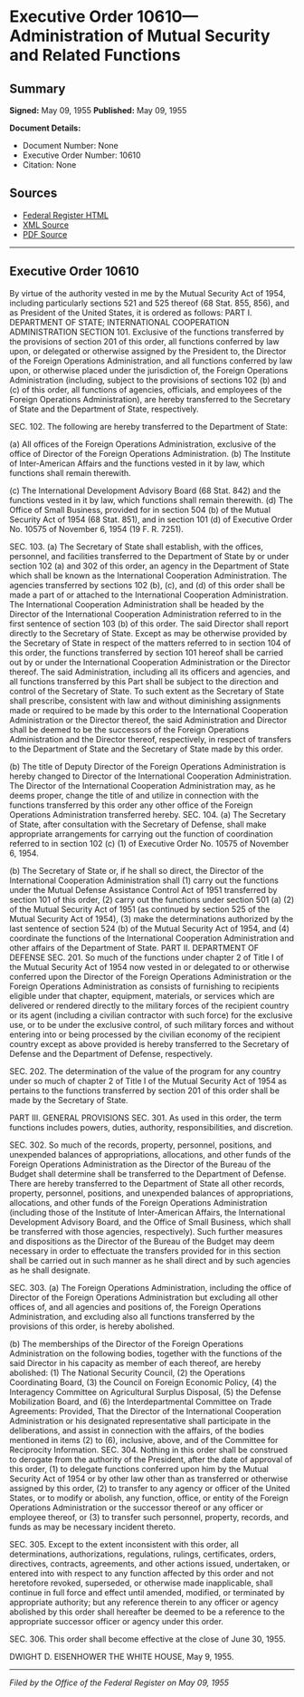 # Executive Order 10610—Administration of Mutual Security and Related Functions

## Summary

**Signed:** May 09, 1955
**Published:** May 09, 1955

**Document Details:**
- Document Number: None
- Executive Order Number: 10610
- Citation: None

## Sources
- [Federal Register HTML](https://www.presidency.ucsb.edu/documents/executive-order-10610-administration-mutual-security-and-related-functions)
- [XML Source](None)
- [PDF Source](None)

---

## Executive Order 10610

By virtue of the authority vested in me by the Mutual Security Act of 1954, including particularly sections 521 and 525 thereof (68 Stat. 855, 856), and as President of the United States, it is ordered as follows:
PART I. DEPARTMENT OF STATE; INTERNATIONAL COOPERATION ADMINISTRATION
SECTION 101. Exclusive of the functions transferred by the provisions of section 201 of this order, all functions conferred by law upon, or delegated or otherwise assigned by the President to, the Director of the Foreign Operations Administration, and all functions conferred by law upon, or otherwise placed under the jurisdiction of, the Foreign Operations Administration (including, subject to the provisions of sections 102 (b) and (c) of this order, all functions of agencies, officials, and employees of the Foreign Operations Administration), are hereby transferred to the Secretary of State and the Department of State, respectively.

SEC. 102. The following are hereby transferred to the Department of State:

(a) All offices of the Foreign Operations Administration, exclusive of the office of Director of the Foreign Operations Administration.
(b) The Institute of Inter-American Affairs and the functions vested in it by law, which functions shall remain therewith.

(c) The International Development Advisory Board (68 Stat. 842) and the functions vested in it by law, which functions shall remain therewith.
(d) The Office of Small Business, provided for in section 504 (b) of the Mutual Security Act of 1954 (68 Stat. 851), and in section 101 (d) of Executive Order No. 10575 of November 6, 1954 (19 F. R. 7251).

SEC. 103. (a) The Secretary of State shall establish, with the offices, personnel, and facilities transferred to the Department of State by or under section 102 (a) and 302 of this order, an agency in the Department of State which shall be known as the International Cooperation Administration. The agencies transferred by sections 102 (b), (c), and (d) of this order shall be made a part of or attached to the International Cooperation Administration. The International Cooperation Administration shall be headed by the Director of the International Cooperation Administration referred to in the first sentence of section 103 (b) of this order. The said Director shall report directly to the Secretary of State. Except as may be otherwise provided by the Secretary of State in respect of the matters referred to in section 104 of this order, the functions transferred by section 101 hereof shall be carried out by or under the International Cooperation Administration or the Director thereof. The said Administration, including all its officers and agencies, and all functions transferred by this Part shall be subject to the direction and control of the Secretary of State. To such extent as the Secretary of State shall prescribe, consistent with law and without diminishing assignments made or required to be made by this order to the International Cooperation Administration or the Director thereof, the said Administration and Director shall be deemed to be the successors of the Foreign Operations Administration and the Director thereof, respectively, in respect of transfers to the Department of State and the Secretary of State made by this order.

(b) The title of Deputy Director of the Foreign Operations Administration is hereby changed to Director of the International Cooperation Administration. The Director of the International Cooperation Administration may, as he deems proper, change the title of and utilize in connection with the functions transferred by this order any other office of the Foreign Operations Administration transferred hereby.
SEC. 104. (a) The Secretary of State, after consultation with the Secretary of Defense, shall make appropriate arrangements for carrying out the function of coordination referred to in section 102 (c) (1) of Executive Order No. 10575 of November 6, 1954.

(b) The Secretary of State or, if he shall so direct, the Director of the International Cooperation Administration shall (1) carry out the functions under the Mutual Defense Assistance Control Act of 1951 transferred by section 101 of this order, (2) carry out the functions under section 501 (a) (2) of the Mutual Security Act of 1951 (as continued by section 525 of the Mutual Security Act of 1954), (3) make the determinations authorized by the last sentence of section 524 (b) of the Mutual Security Act of 1954, and (4) coordinate the functions of the International Cooperation Administration and other affairs of the Department of State.
PART II. DEPARTMENT OF DEFENSE
SEC. 201. So much of the functions under chapter 2 of Title I of the Mutual Security Act of 1954 now vested in or delegated to or otherwise conferred upon the Director of the Foreign Operations Administration or the Foreign Operations Administration as consists of furnishing to recipients eligible under that chapter, equipment, materials, or services which are delivered or rendered directly to the military forces of the recipient country or its agent (including a civilian contractor with such force) for the exclusive use, or to be under the exclusive control, of such military forces and without entering into or being processed by the civilian economy of the recipient country except as above provided is hereby transferred to the Secretary of Defense and the Department of Defense, respectively.

SEC. 202. The determination of the value of the program for any country under so much of chapter 2 of Title I of the Mutual Security Act of 1954 as pertains to the functions transferred by section 201 of this order shall be made by the Secretary of State.

PART III. GENERAL PROVISIONS
SEC. 301. As used in this order, the term functions includes powers, duties, authority, responsibilities, and discretion.

SEC. 302. So much of the records, property, personnel, positions, and unexpended balances of appropriations, allocations, and other funds of the Foreign Operations Administration as the Director of the Bureau of the Budget shall determine shall be transferred to the Department of Defense. There are hereby transferred to the Department of State all other records, property, personnel, positions, and unexpended balances of appropriations, allocations, and other funds of the Foreign Operations Administration (including those of the Institute of Inter-American Affairs, the International Development Advisory Board, and the Office of Small Business, which shall be transferred with those agencies, respectively). Such further measures and dispositions as the Director of the Bureau of the Budget may deem necessary in order to effectuate the transfers provided for in this section shall be carried out in such manner as he shall direct and by such agencies as he shall designate.

SEC. 303. (a) The Foreign Operations Administration, including the office of Director of the Foreign Operations Administration but excluding all other offices of, and all agencies and positions of, the Foreign Operations Administration, and excluding also all functions transferred by the provisions of this order, is hereby abolished.

(b) The memberships of the Director of the Foreign Operations Administration on the following bodies, together with the functions of the said Director in his capacity as member of each thereof, are hereby abolished: (1) The National Security Council, (2) the Operations Coordinating Board, (3) the Council on Foreign Economic Policy, (4) the Interagency Committee on Agricultural Surplus Disposal, (5) the Defense Mobilization Board, and (6) the Interdepartmental Committee on Trade Agreements: Provided, That the Director of the International Cooperation Administration or his designated representative shall participate in the deliberations, and assist in connection with the affairs, of the bodies mentioned in items (2) to (6), inclusive, above, and of the Committee for Reciprocity Information.
SEC. 304. Nothing in this order shall be construed to derogate from the authority of the President, after the date of approval of this order, (1) to delegate functions conferred upon him by the Mutual Security Act of 1954 or by other law other than as transferred or otherwise assigned by this order, (2) to transfer to any agency or officer of the United States, or to modify or abolish, any function, office, or entity of the Foreign Operations Administration or the successor thereof or any officer or employee thereof, or (3) to transfer such personnel, property, records, and funds as may be necessary incident thereto.

SEC. 305. Except to the extent inconsistent with this order, all determinations, authorizations, regulations, rulings, certificates, orders, directives, contracts, agreements, and other actions issued, undertaken, or entered into with respect to any function affected by this order and not heretofore revoked, superseded, or otherwise made inapplicable, shall continue in full force and effect until amended, modified, or terminated by appropriate authority; but any reference therein to any officer or agency abolished by this order shall hereafter be deemed to be a reference to the appropriate successor officer or agency under this order.

SEC. 306. This order shall become effective at the close of June 30, 1955.

DWIGHT D. EISENHOWER
THE WHITE HOUSE,
May 9, 1955.

---

*Filed by the Office of the Federal Register on May 09, 1955*
